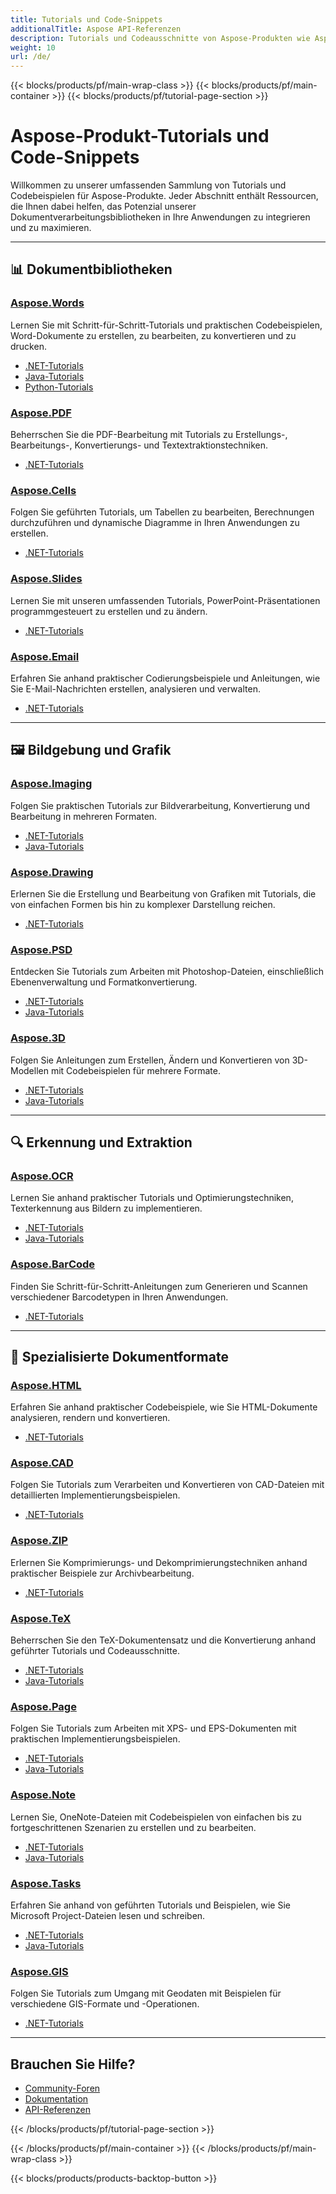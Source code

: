 ```yaml
---
title: Tutorials und Code-Snippets
additionalTitle: Aspose API-Referenzen
description: Tutorials und Codeausschnitte von Aspose-Produkten wie Aspose.Words, Aspose.Cells, Aspose.PDF und anderen Produkten. Es enthält grundlegende und fortgeschrittene Tutorials zur Verwendung von Aspose-Produkten.
weight: 10
url: /de/
---
```


{{< blocks/products/pf/main-wrap-class >}}
{{< blocks/products/pf/main-container >}}
{{< blocks/products/pf/tutorial-page-section >}}

# Aspose-Produkt-Tutorials und Code-Snippets

Willkommen zu unserer umfassenden Sammlung von Tutorials und Codebeispielen für Aspose-Produkte. Jeder Abschnitt enthält Ressourcen, die Ihnen dabei helfen, das Potenzial unserer Dokumentverarbeitungsbibliotheken in Ihre Anwendungen zu integrieren und zu maximieren.

---

## 📊 Dokumentbibliotheken

### [Aspose.Words](./words/)
Lernen Sie mit Schritt-für-Schritt-Tutorials und praktischen Codebeispielen, Word-Dokumente zu erstellen, zu bearbeiten, zu konvertieren und zu drucken.
- [.NET-Tutorials](./words/net/)
- [Java-Tutorials](./words/java/)
- [Python-Tutorials](./words/python-net/)

### [Aspose.PDF](./pdf/)
Beherrschen Sie die PDF-Bearbeitung mit Tutorials zu Erstellungs-, Bearbeitungs-, Konvertierungs- und Textextraktionstechniken.
- [.NET-Tutorials](./pdf/net/)

### [Aspose.Cells](./cells/)
Folgen Sie geführten Tutorials, um Tabellen zu bearbeiten, Berechnungen durchzuführen und dynamische Diagramme in Ihren Anwendungen zu erstellen.
- [.NET-Tutorials](./cells/net/)

### [Aspose.Slides](./slides/)
Lernen Sie mit unseren umfassenden Tutorials, PowerPoint-Präsentationen programmgesteuert zu erstellen und zu ändern.
- [.NET-Tutorials](./slides/net/)

### [Aspose.Email](./email/)
Erfahren Sie anhand praktischer Codierungsbeispiele und Anleitungen, wie Sie E-Mail-Nachrichten erstellen, analysieren und verwalten.
- [.NET-Tutorials](./email/net/)

---

## 🖼️ Bildgebung und Grafik

### [Aspose.Imaging](./imaging/)
Folgen Sie praktischen Tutorials zur Bildverarbeitung, Konvertierung und Bearbeitung in mehreren Formaten.
- [.NET-Tutorials](./imaging/net/)
- [Java-Tutorials](./imaging/java/)

### [Aspose.Drawing](./drawing/)
Erlernen Sie die Erstellung und Bearbeitung von Grafiken mit Tutorials, die von einfachen Formen bis hin zu komplexer Darstellung reichen.
- [.NET-Tutorials](./drawing/net/)

### [Aspose.PSD](./psd/)
Entdecken Sie Tutorials zum Arbeiten mit Photoshop-Dateien, einschließlich Ebenenverwaltung und Formatkonvertierung.
- [.NET-Tutorials](./psd/net/)
- [Java-Tutorials](./psd/java/)

### [Aspose.3D](./3d/)
Folgen Sie Anleitungen zum Erstellen, Ändern und Konvertieren von 3D-Modellen mit Codebeispielen für mehrere Formate.
- [.NET-Tutorials](./3d/net/)
- [Java-Tutorials](./3d/java/)

---

## 🔍 Erkennung und Extraktion

### [Aspose.OCR](./ocr/)
Lernen Sie anhand praktischer Tutorials und Optimierungstechniken, Texterkennung aus Bildern zu implementieren.
- [.NET-Tutorials](./ocr/net/)
- [Java-Tutorials](./ocr/java/)

### [Aspose.BarCode](./barcode/)
Finden Sie Schritt-für-Schritt-Anleitungen zum Generieren und Scannen verschiedener Barcodetypen in Ihren Anwendungen.
- [.NET-Tutorials](./barcode/net/)

---

## 📝 Spezialisierte Dokumentformate

### [Aspose.HTML](./html/)
Erfahren Sie anhand praktischer Codebeispiele, wie Sie HTML-Dokumente analysieren, rendern und konvertieren.
- [.NET-Tutorials](./html/net/)

### [Aspose.CAD](./cad/)
Folgen Sie Tutorials zum Verarbeiten und Konvertieren von CAD-Dateien mit detaillierten Implementierungsbeispielen.
- [.NET-Tutorials](./cad/net/)

### [Aspose.ZIP](./zip/)
Erlernen Sie Komprimierungs- und Dekomprimierungstechniken anhand praktischer Beispiele zur Archivbearbeitung.
- [.NET-Tutorials](./zip/net/)

### [Aspose.TeX](./tex/)
Beherrschen Sie den TeX-Dokumentensatz und die Konvertierung anhand geführter Tutorials und Codeausschnitte.
- [.NET-Tutorials](./tex/net/)
- [Java-Tutorials](./tex/java/)

### [Aspose.Page](./page/)
Folgen Sie Tutorials zum Arbeiten mit XPS- und EPS-Dokumenten mit praktischen Implementierungsbeispielen.
- [.NET-Tutorials](./page/net/)
- [Java-Tutorials](./page/java/)

### [Aspose.Note](./note/)
Lernen Sie, OneNote-Dateien mit Codebeispielen von einfachen bis zu fortgeschrittenen Szenarien zu erstellen und zu bearbeiten.
- [.NET-Tutorials](./note/net/)
- [Java-Tutorials](./note/java/)

### [Aspose.Tasks](./tasks/)
Erfahren Sie anhand von geführten Tutorials und Beispielen, wie Sie Microsoft Project-Dateien lesen und schreiben.
- [.NET-Tutorials](./tasks/net/)
- [Java-Tutorials](./tasks/java/)

### [Aspose.GIS](./gis/)
Folgen Sie Tutorials zum Umgang mit Geodaten mit Beispielen für verschiedene GIS-Formate und -Operationen.
- [.NET-Tutorials](./gis/net/)

---

## Brauchen Sie Hilfe?

- [Community-Foren](https://forum.aspose.com/)
- [Dokumentation](https://docs.aspose.com/)
- [API-Referenzen](https://reference.aspose.com/)

{{< /blocks/products/pf/tutorial-page-section >}}

{{< /blocks/products/pf/main-container >}}
{{< /blocks/products/pf/main-wrap-class >}}

{{< blocks/products/products-backtop-button >}}
